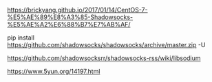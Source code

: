 https://brickyang.github.io/2017/01/14/CentOS-7-%E5%AE%89%E8%A3%85-Shadowsocks-%E5%AE%A2%E6%88%B7%E7%AB%AF/



pip install https://github.com/shadowsocks/shadowsocks/archive/master.zip -U


https://github.com/shadowsocksrr/shadowsocks-rss/wiki/libsodium



https://www.5yun.org/14197.html

